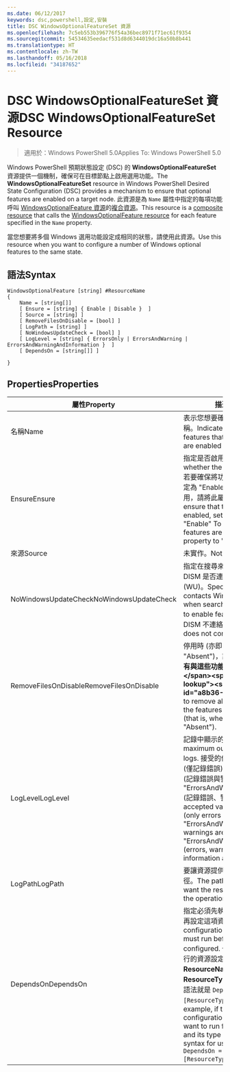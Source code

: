 ```yaml
---
ms.date: 06/12/2017
keywords: dsc,powershell,設定,安裝
title: DSC WindowsOptionalFeatureSet 資源
ms.openlocfilehash: 7c5eb553b396776f54a36bec8971f71ec61f9354
ms.sourcegitcommit: 54534635eedacf531d8d6344019dc16a50b8b441
ms.translationtype: HT
ms.contentlocale: zh-TW
ms.lasthandoff: 05/16/2018
ms.locfileid: "34187652"
---
```

# <a name="dsc-windowsoptionalfeatureset-resource"></a><span data-ttu-id="a8b36-103">DSC WindowsOptionalFeatureSet 資源</span><span class="sxs-lookup"><span data-stu-id="a8b36-103">DSC WindowsOptionalFeatureSet Resource</span></span>

> <span data-ttu-id="a8b36-104">適用於：Windows PowerShell 5.0</span><span class="sxs-lookup"><span data-stu-id="a8b36-104">Applies To: Windows PowerShell 5.0</span></span>

<span data-ttu-id="a8b36-105">Windows PowerShell 預期狀態設定 (DSC) 的 **WindowsOptionalFeatureSet** 資源提供一個機制，確保可在目標節點上啟用選用功能。</span><span class="sxs-lookup"><span data-stu-id="a8b36-105">The **WindowsOptionalFeatureSet** resource in Windows PowerShell Desired State Configuration (DSC) provides a mechanism to ensure that optional features are enabled on a target node.</span></span>
<span data-ttu-id="a8b36-106">此資源是為 `Name` 屬性中指定的每項功能呼叫 [WindowsOptionalFeature 資源](windowsOptionalFeatureResource.md)的[複合資源](authoringResourceComposite.md)。</span><span class="sxs-lookup"><span data-stu-id="a8b36-106">This resource is a [composite resource](authoringResourceComposite.md) that calls the [WindowsOptionalFeature resource](windowsOptionalFeatureResource.md) for each feature specified in the `Name` property.</span></span>

<span data-ttu-id="a8b36-107">當您想要將多個 Windows 選用功能設定成相同的狀態，請使用此資源。</span><span class="sxs-lookup"><span data-stu-id="a8b36-107">Use this resource when you want to configure a number of Windows optional features to the same state.</span></span>

## <a name="syntax"></a><span data-ttu-id="a8b36-108">語法</span><span class="sxs-lookup"><span data-stu-id="a8b36-108">Syntax</span></span>

```
WindowsOptionalFeature [string] #ResourceName
{
    Name = [string[]]
    [ Ensure = [string] { Enable | Disable }  ]
    [ Source = [string] ]
    [ RemoveFilesOnDisable = [bool] ]
    [ LogPath = [string] ]
    [ NoWindowsUpdateCheck = [bool] ]
    [ LogLevel = [string] { ErrorsOnly | ErrorsAndWarning | ErrorsAndWarningAndInformation }  ]
    [ DependsOn = [string[]] ]

}
```

## <a name="properties"></a><span data-ttu-id="a8b36-109">Properties</span><span class="sxs-lookup"><span data-stu-id="a8b36-109">Properties</span></span>

|  <span data-ttu-id="a8b36-110">屬性</span><span class="sxs-lookup"><span data-stu-id="a8b36-110">Property</span></span>  |  <span data-ttu-id="a8b36-111">描述</span><span class="sxs-lookup"><span data-stu-id="a8b36-111">Description</span></span>   |
|---|---|
| <span data-ttu-id="a8b36-112">名稱</span><span class="sxs-lookup"><span data-stu-id="a8b36-112">Name</span></span>| <span data-ttu-id="a8b36-113">表示您想要確保啟用或停用的功能名稱。</span><span class="sxs-lookup"><span data-stu-id="a8b36-113">Indicates the name of the features that you want to ensure are enabled or disabled.</span></span>|
| <span data-ttu-id="a8b36-114">Ensure</span><span class="sxs-lookup"><span data-stu-id="a8b36-114">Ensure</span></span>| <span data-ttu-id="a8b36-115">指定是否啟用功能。</span><span class="sxs-lookup"><span data-stu-id="a8b36-115">Specifies whether the features are enabled.</span></span> <span data-ttu-id="a8b36-116">若要確保將功能啟用，請將此屬性設定為 "Enable"。若要確保將功能停用，請將此屬性設定為 "Disable"。</span><span class="sxs-lookup"><span data-stu-id="a8b36-116">To ensure that the features are enabled, set this property to "Enable" To ensure that the features are disabled, set the property to "Disable".</span></span>|
| <span data-ttu-id="a8b36-117">來源</span><span class="sxs-lookup"><span data-stu-id="a8b36-117">Source</span></span>| <span data-ttu-id="a8b36-118">未實作。</span><span class="sxs-lookup"><span data-stu-id="a8b36-118">Not implemented.</span></span>|
| <span data-ttu-id="a8b36-119">NoWindowsUpdateCheck</span><span class="sxs-lookup"><span data-stu-id="a8b36-119">NoWindowsUpdateCheck</span></span>| <span data-ttu-id="a8b36-120">指定在搜尋來源檔案以啟用功能時，DISM 是否連絡 Windows Update (WU)。</span><span class="sxs-lookup"><span data-stu-id="a8b36-120">Specifies whether DISM contacts Windows Update (WU) when searching for the source files to enable features.</span></span> <span data-ttu-id="a8b36-121">如果是 $true，則 DISM 不連絡 WU。</span><span class="sxs-lookup"><span data-stu-id="a8b36-121">If $true, DISM does not contact WU.</span></span>|
| <span data-ttu-id="a8b36-122">RemoveFilesOnDisable</span><span class="sxs-lookup"><span data-stu-id="a8b36-122">RemoveFilesOnDisable</span></span>| <span data-ttu-id="a8b36-123">停用時 (亦即 **Ensure** 設為 "Absent")，設為 **$true** 會移除所有與這些功能相關聯的檔案。</span><span class="sxs-lookup"><span data-stu-id="a8b36-123">Set to **$true** to remove all files associated with the features when they are disabled (that is, when **Ensure** is set to "Absent").</span></span>|
| <span data-ttu-id="a8b36-124">LogLevel</span><span class="sxs-lookup"><span data-stu-id="a8b36-124">LogLevel</span></span>| <span data-ttu-id="a8b36-125">記錄中顯示的最大輸出等級。</span><span class="sxs-lookup"><span data-stu-id="a8b36-125">The maximum output level shown in the logs.</span></span> <span data-ttu-id="a8b36-126">接受的值包括："ErrorsOnly" (僅記錄錯誤)、"ErrorsAndWarning" (記錄錯誤與警告)，以及 "ErrorsAndWarningAndInformation" (記錄錯誤、警告和偵錯資訊)。</span><span class="sxs-lookup"><span data-stu-id="a8b36-126">The accepted values are: "ErrorsOnly" (only errors are logged), "ErrorsAndWarning" (errors and warnings are logged), and "ErrorsAndWarningAndInformation" (errors, warnings, and debug information are logged).</span></span>|
| <span data-ttu-id="a8b36-127">LogPath</span><span class="sxs-lookup"><span data-stu-id="a8b36-127">LogPath</span></span>| <span data-ttu-id="a8b36-128">要讓資源提供者記錄作業的記錄檔路徑。</span><span class="sxs-lookup"><span data-stu-id="a8b36-128">The path to a log file where you want the resource provider to log the operation.</span></span>|
| <span data-ttu-id="a8b36-129">DependsOn</span><span class="sxs-lookup"><span data-stu-id="a8b36-129">DependsOn</span></span>| <span data-ttu-id="a8b36-130">指定必須先執行另一項資源的設定，再設定這項資源。</span><span class="sxs-lookup"><span data-stu-id="a8b36-130">Specifies that the configuration of another resource must run before this resource is configured.</span></span> <span data-ttu-id="a8b36-131">例如，如果第一個想要執行的資源設定指令碼區塊的識別碼是 __ResourceName__，而它的類型是 __ResourceType__，則使用這個屬性的語法就是 `DependsOn = "[ResourceType]ResourceName"`。</span><span class="sxs-lookup"><span data-stu-id="a8b36-131">For example, if the ID of the resource configuration script block that you want to run first is __ResourceName__ and its type is __ResourceType__, the syntax for using this property is `DependsOn = "[ResourceType]ResourceName"`.</span></span>|